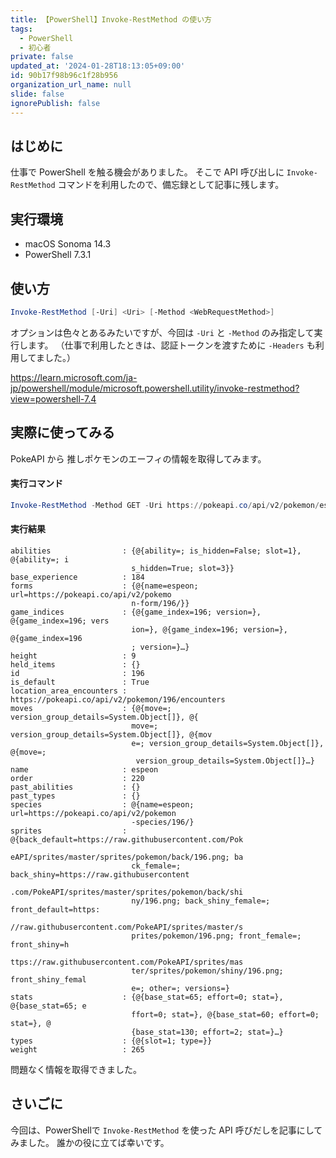 ```yaml
---
title: 【PowerShell】Invoke-RestMethod の使い方
tags:
  - PowerShell
  - 初心者
private: false
updated_at: '2024-01-28T18:13:05+09:00'
id: 90b17f98b96c1f28b956
organization_url_name: null
slide: false
ignorePublish: false
---
```

## はじめに
仕事で PowerShell を触る機会がありました。
そこで API 呼び出しに `Invoke-RestMethod` コマンドを利用したので、備忘録として記事に残します。

## 実行環境
- macOS Sonoma 14.3
- PowerShell 7.3.1

## 使い方
```powershell
Invoke-RestMethod [-Uri] <Uri> [-Method <WebRequestMethod>]
```
オプションは色々とあるみたいですが、今回は `-Uri` と `-Method` のみ指定して実行します。
（仕事で利用したときは、認証トークンを渡すために `-Headers` も利用してました。）

https://learn.microsoft.com/ja-jp/powershell/module/microsoft.powershell.utility/invoke-restmethod?view=powershell-7.4

## 実際に使ってみる
PokeAPI から 推しポケモンのエーフィの情報を取得してみます。
#### 実行コマンド
```powershell
Invoke-RestMethod -Method GET -Uri https://pokeapi.co/api/v2/pokemon/espeon
```
#### 実行結果
```
abilities                : {@{ability=; is_hidden=False; slot=1}, @{ability=; i
                           s_hidden=True; slot=3}}
base_experience          : 184
forms                    : {@{name=espeon; url=https://pokeapi.co/api/v2/pokemo
                           n-form/196/}}
game_indices             : {@{game_index=196; version=}, @{game_index=196; vers
                           ion=}, @{game_index=196; version=}, @{game_index=196
                           ; version=}…}
height                   : 9
held_items               : {}
id                       : 196
is_default               : True
location_area_encounters : https://pokeapi.co/api/v2/pokemon/196/encounters
moves                    : {@{move=; version_group_details=System.Object[]}, @{
                           move=; version_group_details=System.Object[]}, @{mov
                           e=; version_group_details=System.Object[]}, @{move=;
                            version_group_details=System.Object[]}…}
name                     : espeon
order                    : 220
past_abilities           : {}
past_types               : {}
species                  : @{name=espeon; url=https://pokeapi.co/api/v2/pokemon
                           -species/196/}
sprites                  : @{back_default=https://raw.githubusercontent.com/Pok
                           eAPI/sprites/master/sprites/pokemon/back/196.png; ba
                           ck_female=; back_shiny=https://raw.githubusercontent
                           .com/PokeAPI/sprites/master/sprites/pokemon/back/shi
                           ny/196.png; back_shiny_female=; front_default=https:
                           //raw.githubusercontent.com/PokeAPI/sprites/master/s
                           prites/pokemon/196.png; front_female=; front_shiny=h
                           ttps://raw.githubusercontent.com/PokeAPI/sprites/mas
                           ter/sprites/pokemon/shiny/196.png; front_shiny_femal
                           e=; other=; versions=}
stats                    : {@{base_stat=65; effort=0; stat=}, @{base_stat=65; e
                           ffort=0; stat=}, @{base_stat=60; effort=0; stat=}, @
                           {base_stat=130; effort=2; stat=}…}
types                    : {@{slot=1; type=}}
weight                   : 265
```
問題なく情報を取得できました。

## さいごに
今回は、PowerShellで `Invoke-RestMethod` を使った API 呼びだしを記事にしてみました。
誰かの役に立てば幸いです。
